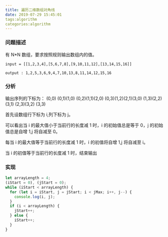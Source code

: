 ```yaml
---
title: 遍历二维数组对角线
date: 2019-07-29 15:45:01
tags:algorithm
categories:algorithm
---
```


### 问题描述

有 N\*N 数组，要求按照规则输出数组内的值。

`input = [[1,2,3,4],[5,6,7,8],[9,10,11,12],[13,14,15,16]]`

`output : 1,2,5,3,6,9,4,7,10,13,8,11,14,12,15,16`

### 分析

输出序列的下标为：
(0,0)
(0,1)(1,0)
(0,2)(1,1)(2,0)
(0,3)(1,2)(2,1)(3,0)
(1,3)(2,2)(3,1)
(2,3)(3,2)
(3,3)

首先设数组行下标为 i,列下标为 j。

可以看出当 i 的最大值小于当前行的长度减 1 时，i 的初始值总是等于 0，j 的初始值总是自增 1,j 将自减至 0。

每当 i 的最大值等于当前行的长度减 1 时，i 的初值将自增 1,j 将自减至 i。

当 i 的初值等于当前行的长度减 1 时，结束输出

### 实现

```javascript
let arrayLength = 4;
(iStart = 0), (jStart = 0);
while (iStart < arrayLength) {
  for (let i = iStart, j = jStart; i < jMax; i++, j--) {
    console.log(i, j);
  }
  if (i < arrayLength) {
    jStart++;
  } else {
    iStart++;
  }
}
```

​
